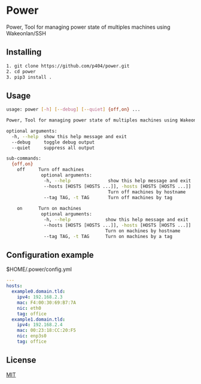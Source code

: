 # Power

Power, Tool for managing power state of multiples machines using Wakeonlan/SSH

## Installing
```bash
1. git clone https://github.com/p404/power.git
2. cd power
3. pip3 install .
```
## Usage
```bash
usage: power [-h] [--debug] [--quiet] {off,on} ...

Power, Tool for managing power state of multiples machines using Wakeonlan/SSH

optional arguments:
  -h, --help  show this help message and exit
  --debug     toggle debug output
  --quiet     suppress all output

sub-commands:
  {off,on}
    off     Turn off machines
             optional arguments:
              -h, --help              show this help message and exit
              --hosts [HOSTS [HOSTS ...]], -hosts [HOSTS [HOSTS ...]]
                                      Turn off machines by hostname
              --tag TAG, -t TAG       Turn off machines by tag
    
    on      Turn on machines
             optional arguments:
              -h, --help             show this help message and exit
              --hosts [HOSTS [HOSTS ...]], -hosts [HOSTS [HOSTS ...]]
                                     Turn on machines by hostname
              --tag TAG, -t TAG      Turn on machines by a tag
```
## Configuration example
$HOME/.power/config.yml
```yaml
---
hosts:
  example0.domain.tld:
    ipv4: 192.168.2.3
    mac: F4:00:30:69:B7:7A
    nic: eth0
    tag: office
  example1.domain.tld:
    ipv4: 192.168.2.4
    mac: 00:23:18:CC:20:F5
    nic: enp3s0
    tag: office
```
## License
[MIT](https://github.com/p404/power/blob/master/LICENSE)
